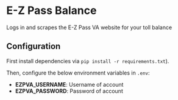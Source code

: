 # E-Z Pass Balance

Logs in and scrapes the E-Z Pass VA website for your toll balance

## Configuration

First install dependencies via `pip install -r requirements.txt`).

Then, configure the below environment variables in `.env`:

- **EZPVA_USERNAME**: Username of account
- **EZPVA_PASSWORD**: Password of account
